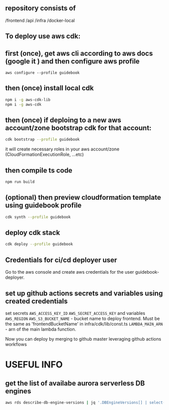 ## repository consists of
/frontend
/api
/infra
/docker-local

## To deploy use aws cdk: 

## first (once), get aws cli according to aws docs (google it ) and then configure aws profile
```shell
aws configure --profile guidebook
```

## then (once) install local cdk
```bash
npm i -g aws-cdk-lib
npm i -g aws-cdk 
```

## then (once)  if deploing to a new aws account/zone bootstrap cdk for that account:
```bash
cdk bootstrap --profile guidebook
```
it will create necessary roles in your aws account/zone  (CloudFormationExecutionRole, ...etc)

## then compile ts code
```bash
npm run build
```

## (optional) then preview cloudformation template using  guidebook profile
```bash
cdk synth --profile guidebook
```

## deploy cdk stack
```bash
cdk deploy --profile guidebook
```

## Credentials for ci/cd deployer user

Go to the aws console and create aws credentials for the user guidebook-deployer.

## set up github actions secrets and variables using created credentials
set secrets
`AWS_ACCESS_KEY_ID`
`AWS_SECRET_ACCESS_KEY`
and variables
`AWS_REGION`
`AWS_S3_BUCKET_NAME` - bucket name to deploy frontend. Must be the same as 'frontendBucketName' in infra/cdk/lib/const.ts 
`LAMBDA_MAIN_ARN` - arn of the main lambda function.

Now you can deploy by merging to github master leveraging github actions workflows

<!--
## Outdated - How to make a new deployment using only cloudformation
<!-- ## first, get aws cli and configure aws profile
```shell
aws configure --profile guidebook
```

## then create cloudformation stack
```shell
./infra/cloudformation/deploy-runner.sh update <cloud-formation-stack-name>
``` -->


# USEFUL INFO
## get the list of  availabe aurora serverless DB engines
```sh
aws rds describe-db-engine-versions | jq '.DBEngineVersions[] | select(.SupportedEngineModes != null and .SupportedEngineModes[] == "serverless" and .Engine == "aurora-postgresql")'
```
